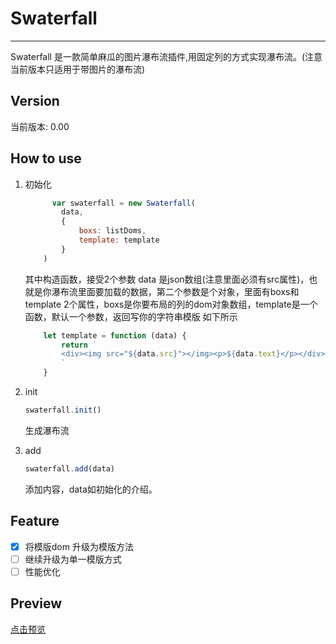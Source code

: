 # Swaterfall
---
Swaterfall 是一款简单麻瓜的图片瀑布流插件,用固定列的方式实现瀑布流。(注意当前版本只适用于带图片的瀑布流)

## Version
当前版本: 0.00

## How to use
1.	初始化

	```javascript
	      var swaterfall = new Swaterfall(
	        data,
	        {
	            boxs: listDoms,
	            template: template
	        }
	    )
	```
	其中构造函数，接受2个参数 data 是json数组(注意里面必须有src属性)，也就是你瀑布流里面要加载的数据，第二个参数是个对象，里面有boxs和template 2个属性，boxs是你要布局的列的dom对象数组，template是一个函数，默认一个参数，返回写你的字符串模版 如下所示
	
	```javascript
		let template = function (data) {
			return `
			<div><img src="${data.src}"></img><p>${data.text}</p></div>
			`
		}
	```

2. init

	```javascript
	swaterfall.init()
	```
	生成瀑布流

3. add

	```javascript
	swaterfall.add(data)
	```
	添加内容，data如初始化的介绍。

## Feature

- [x] 将模版dom 升级为模版方法
- [ ] 继续升级为单一模版方式
- [ ] 性能优化

## Preview
<a href="https://yuanhaoyu.github.io/Swaterfall/index.html">点击预览<a/>